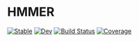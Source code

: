 # HMMER

[![Stable](https://img.shields.io/badge/docs-stable-blue.svg)](https://cossio.github.io/HMMER.jl/stable/)
[![Dev](https://img.shields.io/badge/docs-dev-blue.svg)](https://cossio.github.io/HMMER.jl/dev/)
[![Build Status](https://github.com/cossio/HMMER.jl/actions/workflows/CI.yml/badge.svg?branch=main)](https://github.com/cossio/HMMER.jl/actions/workflows/CI.yml?query=branch%3Amain)
[![Coverage](https://codecov.io/gh/cossio/HMMER.jl/branch/main/graph/badge.svg)](https://codecov.io/gh/cossio/HMMER.jl)
